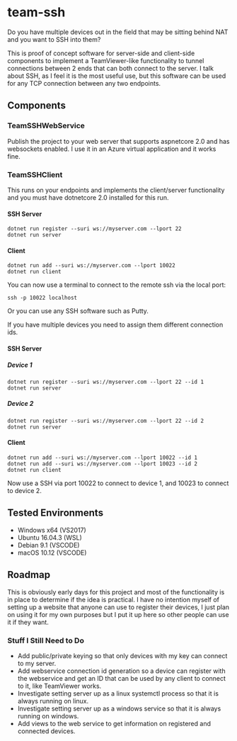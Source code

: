 # team-ssh
Do you have multiple devices out in the field that may be sitting behind NAT and you want to SSH into them?

This is proof of concept software for server-side and client-side components to implement a TeamViewer-like functionality to tunnel 
connections between 2 ends that can both connect to the server.  I talk about SSH, as I feel it is the most useful use, but this
software can be used for any TCP connection between any two endpoints.

## Components
### TeamSSHWebService
Publish the project to your web server that supports aspnetcore 2.0 and has websockets enabled.  I use it in an Azure virtual
application and it works fine.
### TeamSSHClient
This runs on your endpoints and implements the client/server functionality and you must have dotnetcore 2.0 installed for this run.
#### SSH Server
    dotnet run register --suri ws://myserver.com --lport 22
    dotnet run server
#### Client
    dotnet run add --suri ws://myserver.com --lport 10022
    dotnet run client
You can now use a terminal to connect to the remote ssh via the local port:

    ssh -p 10022 localhost
Or you can use any SSH software such as Putty.

If you have multiple devices you need to assign them different connection ids.
#### SSH Server
##### Device 1
    dotnet run register --suri ws://myserver.com --lport 22 --id 1
    dotnet run server
##### Device 2
    dotnet run register --suri ws://myserver.com --lport 22 --id 2
    dotnet run server
#### Client
    dotnet run add --suri ws://myserver.com --lport 10022 --id 1
    dotnet run add --suri ws://myserver.com --lport 10023 --id 2
    dotnet run client
Now use a SSH via port 10022 to connect to device 1, and 10023 to connect to device 2.
## Tested Environments
* Windows x64 (VS2017)
* Ubuntu 16.04.3 (WSL)
* Debian 9.1 (VSCODE)
* macOS 10.12 (VSCODE)
## Roadmap
This is obviously early days for this project and most of the functionality is in place to determine if the idea is practical.  I have
no intention myself of setting up a website that anyone can use to register their devices, I just plan on using it for my own purposes
but I put it up here so other people can use it if they want.
### Stuff I Still Need to Do
* Add public/private keying so that only devices with my key can connect to my server.
* Add webservice connection id generation so a device can register with the webservice and get an ID that can be used by any client
to connect to it, like TeamViewer works.
* Investigate setting server up as a linux systemctl process so that it is always running on linux.
* Investigate setting server up as a windows service so that it is always running on windows.
* Add views to the web service to get information on registered and connected devices.
